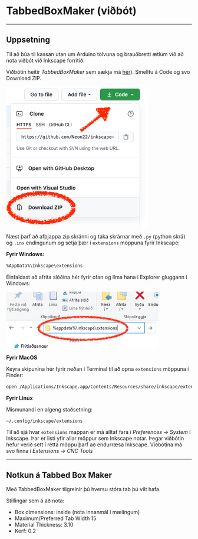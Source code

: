 # TabbedBoxMaker (viðbót)

---

## Uppsetning

Til að búa til kassan utan um Arduino tölvuna og brauðbretti ætlum við að nota viðbót við Inkscape forritið.

Viðbótin heitir *TabbedBoxMaker* sem sækja má [hér](https://github.com/paulh-rnd/TabbedBoxMaker)). Smelltu á Code og svo Download ZIP.

![Sækja viðbót](../Myndir/inkscape_SaekjaExtension.png)

Næst þarf að afþjappa zip skránni og taka skrárnar með ```.py``` (python skrá) og ```.inx``` endingunum og setja þær í ```extensions``` möppuna fyrir Inkscape:
<!--
_ath. það virðist ekki virka að extract beint í extensions möppu_
-->

**Fyrir Windows:**

```bash
%AppData%\Inkscape\extensions
```

Einfaldast að afrita slóðina hér fyrir ofan og líma hana í Explorer gluggann í Windows:

![address bar](../Myndir/inkscape_appdata.png)

<!-- 1. Windows: Setja skrár td. í `C:\Program Files\Inkscape\share\inkscape\extensions` eða þar sem Inkscape er vistað. -->

**Fyrir MacOS**

Keyra skipunina hér fyrir neðan í Terminal til að opna ```extensions``` möppuna í Finder:

```bash
open /Applications/Inkscape.app/Contents/Resources/share/inkscape/extensions
```


**Fyrir Linux**

Mismunandi en algeng staðsetning:

```bash
~/.config/inkscape/extensions
```


Til að sjá hvar ```extensions``` mappan er má alltaf fara í *Preferences -> System* í Inkscape. Þar er listi yfir allar möppur sem Inkscape notar.
Þegar viðbótin hefur verið sett í rétta möppu þarf að endurræsa Inkscape. 
Viðbótina má svo finna í *Extensions -> CNC Tools*


---

## Notkun á Tabbed Box Maker

Með TabbedBoxMaker tilgreinir þú hversu stóra tab þú vilt hafa.

Stillingar sem á að nota:
* Box dimensions: inside (nota innanmál í mælingum)
* Maximum/Preferred Tab Width 15
* Material Thickness: 3.10
* Kerf: 0.2





